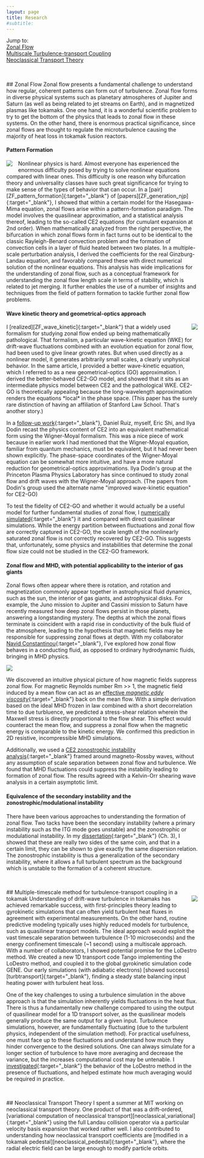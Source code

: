```yaml
---
layout: page
title: Research
#subtitle:
---
```


Jump to: <br />
<a href="#zonalflow">Zonal Flow</a> <br />
<a href="#coupling"> Multiscale Turbulence-transport Coupling </a> <br />
<a href="#neoclassical">Neoclassical Transport Theory</a>

<h2 id="zonalflow"></h2> <br />
## Zonal Flow
Zonal flow presents a fundamental challenge to understand how regular, coherent patterns can form out of turbulence.  Zonal flow forms in diverse physical systems such as planetary atmospheres of Jupiter and Saturn (as well as being related to jet streams on Earth), and in magnetized plasmas like tokamaks.  One one hand, it is a wonderful scientific problem to try to get the bottom of the physics that leads to zonal flow in these systems.  On the other hand, there is enormous practical significance, since zonal flows are thought to regulate the microturbulence causing the majority of heat loss in tokamak fusion reactors.

#### Pattern Formation
<img style="padding: 0 15px 5px 0; float: left;" src="../img/ginzburg_landau_merging.png" />
Nonlinear physics is hard.  Almost everyone has experienced the enormous difficulty posed by trying to solve nonlinear equations compared with linear ones.  This difficulty is one reason why bifurcation theory and universality classes have such great significance for trying to make sense of the types of behavior that can occur.  In a [pair][ZF_pattern_formation]{:target="_blank"} of [papers][ZF_generation_njp]{:target="_blank"}, I showed that within a certain model for the Hasegawa-Mima equation, zonal flows arise within a pattern-formation paradigm.  The model involves the quasilinear approximation, and a statistical analysis thereof, leading to the so-called CE2 equations (for cumulant expansion at 2nd order).  When mathematically analyzed from the right perspective, the bifurcation in which zonal flows form in fact turns out to be identical to the classic Rayleigh-Benard convection problem and the formation of convection cells in a layer of fluid heated between two plates.  In a multiple-scale perturbation analysis, I derived the coefficients for the real Ginzburg-Landau equation, and favorably compared these with direct numerical solution of the nonlinear equations.  This analysis has wide implications for the understanding of zonal flow, such as a conceptual framework for understanding the zonal flow length scale in terms of stability, which is related to jet merging.  It further enables the use of a number of insights and techniques from the field of pattern formation to tackle further zonal flow problems.



#### Wave kinetic theory and geometrical-optics approach
<img style="padding: 0 0 10px 10px; float: right;" src="../img/ZF_theory_hierarchy.png" />
I [realized][ZF_wave_kinetic]{:target="_blank"} that a widely used formalism for studying zonal flow ended up being mathematically pathological.  That formalism, a particular wave-kinetic equation (WKE) for drift-wave fluctuations combined with an evolution equation for zonal flow, had been used to give linear growth rates.  But when used directly as a nonlinear model, it generates arbitrarily small scales, a clearly unphysical behavior.  In the same article, I provided a better wave-kinetic equation, which I referred to as a new geometrical-optics (GO) approximation.  I derived the better-behaved CE2-GO model, and showed that it sits as an intermediate physics model between CE2 and the pathological WKE.  CE2-GO is theoretically appealing because the long-wavelength approximation renders the equations *local* in the phase space. (This paper has the surely rare distinction of having an affiliation of Stanford Law School.  That's another story.)

In a [follow-up work][CE2_Wigner_Moyal]{:target="_blank"}, Daniel Ruiz, myself, Eric Shi, and Ilya Dodin recast the physics content of CE2 into an equivalent mathematical form using the Wigner-Moyal formalism.  This was a nice piece of work because in earlier work I had mentioned that the Wigner-Moyal equation, familiar from quantum mechanics, must be equivalent, but it had never been shown explicitly.  The phase-space coordinates of the Wigner-Moyal equation can be somewhat more intuitive, and have a more natural reduction for geometrical-optics approximations.  Ilya Dodin's group at the Princeton Plasma Physics Laboratory has since continued to study zonal flow and drift waves with the Wigner-Moyal approach. (The papers from Dodin's group used the alternate name "improved wave-kinetic equation" for CE2-GO)

To test the fidelity of CE2-GO and whether it would actually be a useful model for further fundamental studies of zonal flow, I [numerically simulated][CE2GO_simulation]{:target="_blank"} it and compared with direct quasilinear simulations.  While the energy partition between fluctuations and zonal flow are correctly captured in CE2-GO, the scale length of the nonlinearly saturated zonal flow is not correctly recovered by CE2-GO.  This suggests that, unfortunately, some physics and instabilities that determine the zonal flow size could not be studied in the CE2-GO framework.

#### Zonal flow and MHD, with potential applicability to the interior of gas giants
Zonal flows often appear where there is rotation, and rotation and magnetization commonly appear together in astrophysical fluid dynamics, such as the sun, the interior of gas giants, and astrophysical disks.  For example, the Juno mission to Jupiter and Cassini mission to Saturn have recently measured how deep zonal flows persist in those planets, answering a longstanding mystery.  The depths at which the zonal flows terminate is coincident with a rapid rise in conductivity of the bulk fluid of the atmosphere, leading to the hypothesis that magnetic fields may be responsible for suppressing zonal flows at depth.  With my collaborator [Navid Constantinou][constantinou]{:target="_blank"}, I've explored how zonal flow behaves in a conducting fluid, as opposed to ordinary hydrodynamic fluids, bringing in MHD physics.  

<img style="padding: 0 0 0 0; display:block; margin-left: auto; margin-right: auto;" src="../img/magnetic_bending.png" />

We discovered an intuitive physical picture of how magnetic fields suppress zonal flow.  For magnetic Reynolds number Rm >> 1, the magnetic field induced by a mean flow can act as an [effective *magnetic eddy viscosity*](../publications/magneticviscosity2019.pdf){:target="_blank"} back on the mean flow.  With a simple derivation based on the ideal MHD frozen in law combined with a short decorrelation time to due turbluence, we predicted a stress-shear relation wherein the Maxwell stress is directly proportional to the flow shear.  This effect would counteract the mean flow, and suppress a zonal flow when the magnetic energy is comparable to the kinetic energy.  We confirmed this prediction in 2D resistive, incompressible MHD simulations.

Additionally, we used a [CE2 zonostrophic instability analysis](../publications/magneticsuppression2018.pdf){:target="_blank"} framed around magneto-Rossby waves, without any assumption of scale separation between zonal flow and turbulence.  We found that MHD fluctuations could suppress the instability leading to formation of zonal flow.  The results agreed with a Kelvin-Orr shearing wave analysis in a certain asymptotic limit.


#### Equivalence of the secondary instability and the zonostrophic/modulational instability
There have been various approaches to understanding the formation of zonal flow.  Two tacks have been the secondary instability (where a primary instability such as the ITG mode goes unstable) and the zonostrophic or modulational instability.  In my [dissertation][parker_phd_thesis]{:target="_blank"} (Ch. 3), I showed that these are really two sides of the same coin, and that in a certain limit, they can be shown to give exactly the same dispersion relation.  The zonostrophic instability is thus a generalization of the secondary instability, where it allows a full turbulent spectrum as the background which is unstable to the formation of a coherent structure.

<h2 id="coupling"></h2> <br />
## Multiple-timescale method for turbulence-transport coupling in a tokamak
<img style="padding: 0 0 10px 15px; float: right;" src="../img/turb_transport_iterations.png" />
Understanding of drift-wave turbulence in tokamaks has achieved remarkable success, with first-principles theory leading to gyrokinetic simulations that can often yield turbulent heat fluxes in agreement with experimental measurements.  On the other hand, routine predictive modeling typically uses highly reduced models for turbulence, such as quasilinear transport models.  The ideal approach would exploit the vast timescale separation between turbulence (1-10 microseconds) and the energy confinement timescale (~1 second) using a multiscale approach.  With a number of collaborators, I showed potential promise for the LoDestro method.  We created a new 1D transport code Tango implementing the LoDestro method, and coupled it to the global gyrokinetic simulation code GENE.  Our early simulations (with adiabatic electrons) [showed success][turbtransport]{:target="_blank"}, finding a steady state balancing input heating power with turbulent heat loss.

One of the key challenges to using a turbulence simulation in the above approach is that the simulation inherently yields fluctuations in the heat flux.  There is thus a fundamentally new challenge compared to using the output of quasilinear model for a 1D transport solver, as the quasilinear models generally produce the same output for a given input.  Turbulence simulations, however, are fundamentally fluctuating (due to the turbulent physics, independent of the simulation method).  For practical usefulness, one must face up to these fluctuations and understand how much they hinder convergence to the desired solutions.  One can always simulate for a longer section of turbulence to have more averaging and decrease the variance, but the increases computational cost may be untenable.  I [investigated][turbtransport_noise]{:target="_blank"} the behavior of the LoDestro method in the presence of fluctuations, and helped estimate how much averaging would be required in practice.

<h2 id="neoclassical"></h2> <br />
## Neoclassical Transport Theory
I spent a summer at MIT working on neoclassical transport theory.  One product of that was a drift-ordered, [variational computation of neoclassical transport][neoclassical_variational]{:target="_blank"} using the full Landau collision operator via a particular velocity basis expansion that worked rather well.  I also contributed to understanding how neoclassical transport coefficients are [modified in a tokamak pedestal][neoclassical_pedestal]{:target="_blank"}, where the radial electric field can be large enough to modify particle orbits.



[magneticsuppression2018]: ../publications/magneticsuppression2018.pdf
[magneticviscosity2019]: ../publications/magneticviscosity2019.pdf
[ZF_pattern_formation]: ../publications/ZF_pattern_formation.pdf
[ZF_generation_njp]: ../publications/ZF_generation_njp.pdf
[ZF_wave_kinetic]: ../publications/ZF_wave_kinetic.pdf
[CE2_Wigner_Moyal]: ../publications/CE2GO_Wigner_Moyal.pdf
[CE2GO_simulation]: ../publications/CE2GO_simulation.pdf

[parker_phd_thesis]: ../publications/parker_phd_thesis.pdf

[neoclassical_pedestal]: ../publications/neoclassical_pedestal.pdf
[neoclassical_variational]: ../publications/neoclassical_variational.pdf

[turbtransport]: ../publications/turbtransport.pdf
[turbtransport_noise]: ../publications/turbtransport_noise.pdf

[magneticviscosity2019]: magneticviscosity2019.pdf
[magneticsuppression2018]: magneticsuppression2018.pdf

[constantinou]: https://www.navidconstantinou.com/
